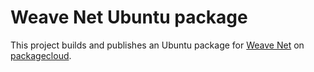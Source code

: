 # Weave Net Ubuntu package

This project builds and publishes an Ubuntu package for
[Weave Net](https://github.com/weaveworks/weave) on
[packagecloud](https://packagecloud.io/goabout/deb).
